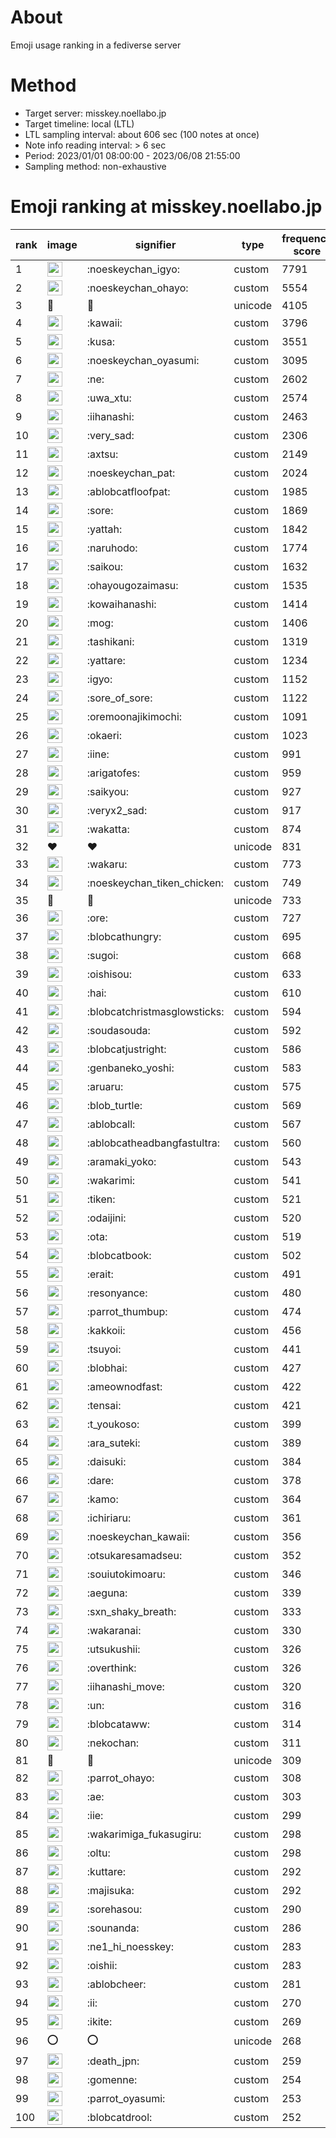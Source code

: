 # About
Emoji usage ranking in a fediverse server

# Method
- Target server: misskey.noellabo.jp
- Target timeline: local (LTL)
- LTL sampling interval: about 606 sec (100 notes at once)
- Note info reading interval: > 6 sec
- Period: 2023/01/01 08:00:00 - 2023/06/08 21:55:00 
- Sampling method: non-exhaustive

# Emoji ranking at misskey.noellabo.jp

|rank|image|signifier|type|frequency score|
|----|----|----|----|----|
|1|<img height="24" src="https://misskey.noellabo.jp/emoji/noeskeychan_igyo.webp">|:noeskeychan_igyo:|custom|7791|
|2|<img height="24" src="https://misskey.noellabo.jp/emoji/noeskeychan_ohayo.webp">|:noeskeychan_ohayo:|custom|5554|
|3|🎉|🎉|unicode|4105|
|4|<img height="24" src="https://misskey.noellabo.jp/emoji/kawaii.webp">|:kawaii:|custom|3796|
|5|<img height="24" src="https://misskey.noellabo.jp/emoji/kusa.webp">|:kusa:|custom|3551|
|6|<img height="24" src="https://misskey.noellabo.jp/emoji/noeskeychan_oyasumi.webp">|:noeskeychan_oyasumi:|custom|3095|
|7|<img height="24" src="https://misskey.noellabo.jp/emoji/ne.webp">|:ne:|custom|2602|
|8|<img height="24" src="https://misskey.noellabo.jp/emoji/uwa_xtu.webp">|:uwa_xtu:|custom|2574|
|9|<img height="24" src="https://misskey.noellabo.jp/emoji/iihanashi.webp">|:iihanashi:|custom|2463|
|10|<img height="24" src="https://misskey.noellabo.jp/emoji/very_sad.webp">|:very_sad:|custom|2306|
|11|<img height="24" src="https://misskey.noellabo.jp/emoji/axtsu.webp">|:axtsu:|custom|2149|
|12|<img height="24" src="https://misskey.noellabo.jp/emoji/noeskeychan_pat.webp">|:noeskeychan_pat:|custom|2024|
|13|<img height="24" src="https://misskey.noellabo.jp/emoji/ablobcatfloofpat.webp">|:ablobcatfloofpat:|custom|1985|
|14|<img height="24" src="https://misskey.noellabo.jp/emoji/sore.webp">|:sore:|custom|1869|
|15|<img height="24" src="https://misskey.noellabo.jp/emoji/yattah.webp">|:yattah:|custom|1842|
|16|<img height="24" src="https://misskey.noellabo.jp/emoji/naruhodo.webp">|:naruhodo:|custom|1774|
|17|<img height="24" src="https://misskey.noellabo.jp/emoji/saikou.webp">|:saikou:|custom|1632|
|18|<img height="24" src="https://misskey.noellabo.jp/emoji/ohayougozaimasu.webp">|:ohayougozaimasu:|custom|1535|
|19|<img height="24" src="https://misskey.noellabo.jp/emoji/kowaihanashi.webp">|:kowaihanashi:|custom|1414|
|20|<img height="24" src="https://misskey.noellabo.jp/emoji/mog.webp">|:mog:|custom|1406|
|21|<img height="24" src="https://misskey.noellabo.jp/emoji/tashikani.webp">|:tashikani:|custom|1319|
|22|<img height="24" src="https://misskey.noellabo.jp/emoji/yattare.webp">|:yattare:|custom|1234|
|23|<img height="24" src="https://misskey.noellabo.jp/emoji/igyo.webp">|:igyo:|custom|1152|
|24|<img height="24" src="https://misskey.noellabo.jp/emoji/sore_of_sore.webp">|:sore_of_sore:|custom|1122|
|25|<img height="24" src="https://misskey.noellabo.jp/emoji/oremoonajikimochi.webp">|:oremoonajikimochi:|custom|1091|
|26|<img height="24" src="https://misskey.noellabo.jp/emoji/okaeri.webp">|:okaeri:|custom|1023|
|27|<img height="24" src="https://misskey.noellabo.jp/emoji/iine.webp">|:iine:|custom|991|
|28|<img height="24" src="https://misskey.noellabo.jp/emoji/arigatofes.webp">|:arigatofes:|custom|959|
|29|<img height="24" src="https://misskey.noellabo.jp/emoji/saikyou.webp">|:saikyou:|custom|927|
|30|<img height="24" src="https://misskey.noellabo.jp/emoji/veryx2_sad.webp">|:veryx2_sad:|custom|917|
|31|<img height="24" src="https://misskey.noellabo.jp/emoji/wakatta.webp">|:wakatta:|custom|874|
|32|❤|❤|unicode|831|
|33|<img height="24" src="https://misskey.noellabo.jp/emoji/wakaru.webp">|:wakaru:|custom|773|
|34|<img height="24" src="https://misskey.noellabo.jp/emoji/noeskeychan_tiken_chicken.webp">|:noeskeychan_tiken_chicken:|custom|749|
|35|🍗|🍗|unicode|733|
|36|<img height="24" src="https://misskey.noellabo.jp/emoji/ore.webp">|:ore:|custom|727|
|37|<img height="24" src="https://misskey.noellabo.jp/emoji/blobcathungry.webp">|:blobcathungry:|custom|695|
|38|<img height="24" src="https://misskey.noellabo.jp/emoji/sugoi.webp">|:sugoi:|custom|668|
|39|<img height="24" src="https://misskey.noellabo.jp/emoji/oishisou.webp">|:oishisou:|custom|633|
|40|<img height="24" src="https://misskey.noellabo.jp/emoji/hai.webp">|:hai:|custom|610|
|41|<img height="24" src="https://misskey.noellabo.jp/emoji/blobcatchristmasglowsticks.webp">|:blobcatchristmasglowsticks:|custom|594|
|42|<img height="24" src="https://misskey.noellabo.jp/emoji/soudasouda.webp">|:soudasouda:|custom|592|
|43|<img height="24" src="https://misskey.noellabo.jp/emoji/blobcatjustright.webp">|:blobcatjustright:|custom|586|
|44|<img height="24" src="https://misskey.noellabo.jp/emoji/genbaneko_yoshi.webp">|:genbaneko_yoshi:|custom|583|
|45|<img height="24" src="https://misskey.noellabo.jp/emoji/aruaru.webp">|:aruaru:|custom|575|
|46|<img height="24" src="https://misskey.noellabo.jp/emoji/blob_turtle.webp">|:blob_turtle:|custom|569|
|47|<img height="24" src="https://misskey.noellabo.jp/emoji/ablobcall.webp">|:ablobcall:|custom|567|
|48|<img height="24" src="https://misskey.noellabo.jp/emoji/ablobcatheadbangfastultra.webp">|:ablobcatheadbangfastultra:|custom|560|
|49|<img height="24" src="https://misskey.noellabo.jp/emoji/aramaki_yoko.webp">|:aramaki_yoko:|custom|543|
|50|<img height="24" src="https://misskey.noellabo.jp/emoji/wakarimi.webp">|:wakarimi:|custom|541|
|51|<img height="24" src="https://misskey.noellabo.jp/emoji/tiken.webp">|:tiken:|custom|521|
|52|<img height="24" src="https://misskey.noellabo.jp/emoji/odaijini.webp">|:odaijini:|custom|520|
|53|<img height="24" src="https://misskey.noellabo.jp/emoji/ota.webp">|:ota:|custom|519|
|54|<img height="24" src="https://misskey.noellabo.jp/emoji/blobcatbook.webp">|:blobcatbook:|custom|502|
|55|<img height="24" src="https://misskey.noellabo.jp/emoji/erait.webp">|:erait:|custom|491|
|56|<img height="24" src="https://misskey.noellabo.jp/emoji/resonyance.webp">|:resonyance:|custom|480|
|57|<img height="24" src="https://misskey.noellabo.jp/emoji/parrot_thumbup.webp">|:parrot_thumbup:|custom|474|
|58|<img height="24" src="https://misskey.noellabo.jp/emoji/kakkoii.webp">|:kakkoii:|custom|456|
|59|<img height="24" src="https://misskey.noellabo.jp/emoji/tsuyoi.webp">|:tsuyoi:|custom|441|
|60|<img height="24" src="https://misskey.noellabo.jp/emoji/blobhai.webp">|:blobhai:|custom|427|
|61|<img height="24" src="https://misskey.noellabo.jp/emoji/ameownodfast.webp">|:ameownodfast:|custom|422|
|62|<img height="24" src="https://misskey.noellabo.jp/emoji/tensai.webp">|:tensai:|custom|421|
|63|<img height="24" src="https://misskey.noellabo.jp/emoji/t_youkoso.webp">|:t_youkoso:|custom|399|
|64|<img height="24" src="https://misskey.noellabo.jp/emoji/ara_suteki.webp">|:ara_suteki:|custom|389|
|65|<img height="24" src="https://misskey.noellabo.jp/emoji/daisuki.webp">|:daisuki:|custom|384|
|66|<img height="24" src="https://misskey.noellabo.jp/emoji/dare.webp">|:dare:|custom|378|
|67|<img height="24" src="https://misskey.noellabo.jp/emoji/kamo.webp">|:kamo:|custom|364|
|68|<img height="24" src="https://misskey.noellabo.jp/emoji/ichiriaru.webp">|:ichiriaru:|custom|361|
|69|<img height="24" src="https://misskey.noellabo.jp/emoji/noeskeychan_kawaii.webp">|:noeskeychan_kawaii:|custom|356|
|70|<img height="24" src="https://misskey.noellabo.jp/emoji/otsukaresamadseu.webp">|:otsukaresamadseu:|custom|352|
|71|<img height="24" src="https://misskey.noellabo.jp/emoji/souiutokimoaru.webp">|:souiutokimoaru:|custom|346|
|72|<img height="24" src="https://misskey.noellabo.jp/emoji/aeguna.webp">|:aeguna:|custom|339|
|73|<img height="24" src="https://misskey.noellabo.jp/emoji/sxn_shaky_breath.webp">|:sxn_shaky_breath:|custom|333|
|74|<img height="24" src="https://misskey.noellabo.jp/emoji/wakaranai.webp">|:wakaranai:|custom|330|
|75|<img height="24" src="https://misskey.noellabo.jp/emoji/utsukushii.webp">|:utsukushii:|custom|326|
|76|<img height="24" src="https://misskey.noellabo.jp/emoji/overthink.webp">|:overthink:|custom|326|
|77|<img height="24" src="https://misskey.noellabo.jp/emoji/iihanashi_move.webp">|:iihanashi_move:|custom|320|
|78|<img height="24" src="https://misskey.noellabo.jp/emoji/un.webp">|:un:|custom|316|
|79|<img height="24" src="https://misskey.noellabo.jp/emoji/blobcataww.webp">|:blobcataww:|custom|314|
|80|<img height="24" src="https://misskey.noellabo.jp/emoji/nekochan.webp">|:nekochan:|custom|311|
|81|🥔|🥔|unicode|309|
|82|<img height="24" src="https://misskey.noellabo.jp/emoji/parrot_ohayo.webp">|:parrot_ohayo:|custom|308|
|83|<img height="24" src="https://misskey.noellabo.jp/emoji/ae.webp">|:ae:|custom|303|
|84|<img height="24" src="https://misskey.noellabo.jp/emoji/iie.webp">|:iie:|custom|299|
|85|<img height="24" src="https://misskey.noellabo.jp/emoji/wakarimiga_fukasugiru.webp">|:wakarimiga_fukasugiru:|custom|298|
|86|<img height="24" src="https://misskey.noellabo.jp/emoji/oltu.webp">|:oltu:|custom|298|
|87|<img height="24" src="https://misskey.noellabo.jp/emoji/kuttare.webp">|:kuttare:|custom|292|
|88|<img height="24" src="https://misskey.noellabo.jp/emoji/majisuka.webp">|:majisuka:|custom|292|
|89|<img height="24" src="https://misskey.noellabo.jp/emoji/sorehasou.webp">|:sorehasou:|custom|290|
|90|<img height="24" src="https://misskey.noellabo.jp/emoji/sounanda.webp">|:sounanda:|custom|286|
|91|<img height="24" src="https://misskey.noellabo.jp/emoji/ne1_hi_noesskey.webp">|:ne1_hi_noesskey:|custom|283|
|92|<img height="24" src="https://misskey.noellabo.jp/emoji/oishii.webp">|:oishii:|custom|283|
|93|<img height="24" src="https://misskey.noellabo.jp/emoji/ablobcheer.webp">|:ablobcheer:|custom|281|
|94|<img height="24" src="https://misskey.noellabo.jp/emoji/ii.webp">|:ii:|custom|270|
|95|<img height="24" src="https://misskey.noellabo.jp/emoji/ikite.webp">|:ikite:|custom|269|
|96|⭕|⭕|unicode|268|
|97|<img height="24" src="https://misskey.noellabo.jp/emoji/death_jpn.webp">|:death_jpn:|custom|259|
|98|<img height="24" src="https://misskey.noellabo.jp/emoji/gomenne.webp">|:gomenne:|custom|254|
|99|<img height="24" src="https://misskey.noellabo.jp/emoji/parrot_oyasumi.webp">|:parrot_oyasumi:|custom|253|
|100|<img height="24" src="https://misskey.noellabo.jp/emoji/blobcatdrool.webp">|:blobcatdrool:|custom|252|
